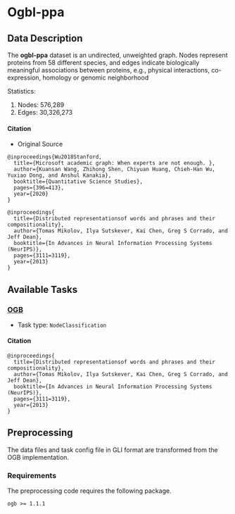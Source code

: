 # Ogbl-ppa
## Data Description

 The **ogbl-ppa** dataset is an undirected, unweighted graph. Nodes represent proteins from 58 different species, and edges indicate biologically meaningful associations between proteins, e.g., physical interactions, co-expression, homology or genomic neighborhood

Statistics:
1. Nodes: 576,289
2. Edges: 30,326,273	


#### Citation
- Original Source
```
@inproceedings{Wu2018Stanford,
  title={Microsoft academic graph: When experts are not enough. },
  author={Kuansan Wang, Zhihong Shen, Chiyuan Huang, Chieh-Han Wu, Yuxiao Dong, and Anshul Kanakia},
  booktitle={Quantitative Science Studies},
  pages={396=413},
  year={2020}
}
```
```
@inproceedings{
  title={Distributed representationsof words and phrases and their compositionality},
  author={Tomas Mikolov, Ilya Sutskever, Kai Chen, Greg S Corrado, and Jeff Dean},
  booktitle={In Advances in Neural Information Processing Systems (NeurIPS)},
  pages={3111=3119},
  year={2013}
}
```

## Available Tasks
### [OGB](https://ogb.stanford.edu/docs/nodeprop/)
- Task type: `NodeClassification`

#### Citation
```
@inproceedings{
  title={Distributed representationsof words and phrases and their compositionality},
  author={Tomas Mikolov, Ilya Sutskever, Kai Chen, Greg S Corrado, and Jeff Dean},
  booktitle={In Advances in Neural Information Processing Systems (NeurIPS)},
  pages={3111=3119},
  year={2013}
}
```

## Preprocessing
The data files and task config file in GLI format are transformed from the OGB implementation. 

### Requirements
The preprocessing code requires the following package.
```
ogb >= 1.1.1
```
